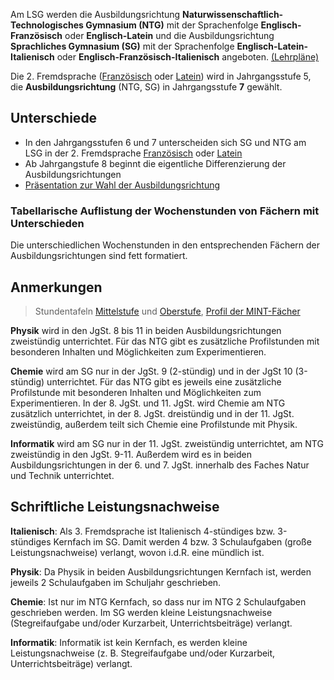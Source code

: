 Am LSG werden die Ausbildungsrichtung **Naturwissenschaftlich-Technologisches Gymnasium (NTG)** mit der Sprachenfolge **Englisch-Französisch** oder **Englisch-Latein** und die Ausbildungsrichtung **Sprachliches Gymnasium (SG)** mit der Sprachenfolge **Englisch-Latein-Italienisch** oder **Englisch-Französisch-Italienisch** angeboten. [(Lehrpläne)](https://www.lehrplanplus.bayern.de/schulart/gymnasium)

Die 2. Fremdsprache ([Französisch](https://lsg.musin.de/homepage/images/schulverwaltung/unterricht/InfoabendFranzsisch.pdf) oder [Latein](https://lsg.musin.de/homepage/images/schulverwaltung/unterricht/Latein2Fs_2021.pdf)) wird in Jahrgangsstufe 5, die **Ausbildungsrichtung** (NTG, SG) in Jahrgangsstufe **7** gewählt.

## Unterschiede

-   In den Jahrgangsstufen 6 und 7 unterscheiden sich SG und NTG am LSG in der 2. Fremdsprache [Französisch](https://lsg.musin.de/homepage/images/schulverwaltung/unterricht/InfoabendFranzsisch.pdf) oder [Latein](https://lsg.musin.de/homepage/images/schulverwaltung/unterricht/Latein2Fs_2021.pdf)
-   Ab Jahrgangstufe 8 beginnt die eigentliche Differenzierung der Ausbildungsrichtungen
-   [Präsentation zur Wahl der Ausbildungsrichtung](https://lsg.musin.de/homepage/images/Dokumente/Prasentation_Informationsabend_allgemein.pdf)

### Tabellarische Auflistung der Wochenstunden von Fächern mit Unterschieden

Die unterschiedlichen Wochenstunden in den entsprechenden Fächern der Ausbildungsrichtungen sind fett formatiert.

## Anmerkungen

> Stundentafeln [Mittelstufe](http://www.gesetze-bayern.de/Content/Document/BayGSO-ANL_1) und [Oberstufe](http://www.gymnasiale-oberstufe.bayern.de/faecherwahl-und-belegung/faecherwahl-q1112/erlaeuterungen-zur-stundentafel.html), [Profil der MINT-Fächer](https://lsg.musin.de/homepage/schulleben/mint)

**Physik** wird in den JgSt. 8 bis 11 in beiden Ausbildungsrichtungen zweistündig unterrichtet. Für das NTG gibt es zusätzliche Profilstunden mit besonderen Inhalten und Möglichkeiten zum Experimentieren.

**Chemie** wird am SG nur in der JgSt. 9 (2-stündig) und in der JgSt 10 (3-stündig) unterrichtet. Für das NTG gibt es jeweils eine zusätzliche Profilstunde mit besonderen Inhalten und Möglichkeiten zum Experimentieren. In der 8. JgSt. und 11. JgSt. wird Chemie am NTG zusätzlich unterrichtet, in der 8. JgSt. dreistündig und in der 11. JgSt. zweistündig, außerdem teilt sich Chemie eine Profilstunde mit Physik.

**Informatik** wird am SG nur in der 11. JgSt. zweistündig unterrichtet, am NTG zweistündig in den JgSt. 9-11. Außerdem wird es in beiden Ausbildungsrichtungen in der 6. und 7. JgSt. innerhalb des Faches Natur und Technik unterrichtet.

## Schriftliche Leistungsnachweise

**Italienisch**: Als 3. Fremdsprache ist Italienisch 4-stündiges bzw. 3-stündiges Kernfach im SG. Damit werden 4 bzw. 3 Schulaufgaben (große Leistungsnachweise) verlangt, wovon i.d.R. eine mündlich ist.

**Physik**: Da Physik in beiden Ausbildungsrichtungen Kernfach ist, werden jeweils 2 Schulaufgaben im Schuljahr geschrieben.

**Chemie**: Ist nur im NTG Kernfach, so dass nur im NTG 2 Schulaufgaben geschrieben werden. Im SG werden kleine Leistungsnachweise (Stegreifaufgabe und/oder Kurzarbeit, Unterrichtsbeiträge) verlangt.

**Informatik**: Informatik ist kein Kernfach, es werden kleine Leistungsnachweise (z. B. Stegreifaufgabe und/oder Kurzarbeit, Unterrichtsbeiträge) verlangt.
